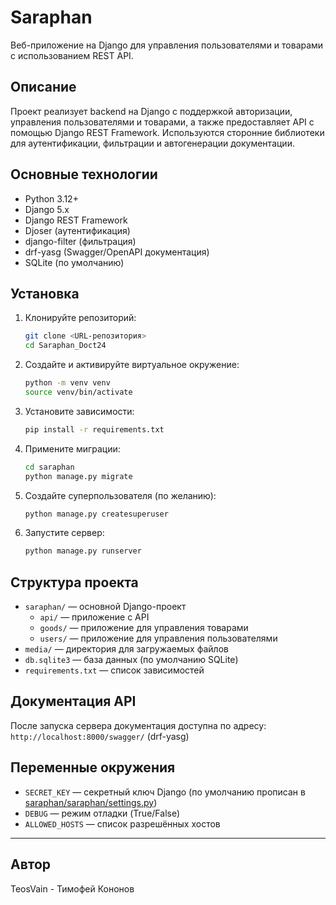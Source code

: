 # Saraphan

Веб-приложение на Django для управления пользователями и товарами с использованием REST API.

## Описание

Проект реализует backend на Django с поддержкой авторизации, управления пользователями и товарами, а также предоставляет API с помощью Django REST Framework. Используются сторонние библиотеки для аутентификации, фильтрации и автогенерации документации.

## Основные технологии

- Python 3.12+
- Django 5.x
- Django REST Framework
- Djoser (аутентификация)
- django-filter (фильтрация)
- drf-yasg (Swagger/OpenAPI документация)
- SQLite (по умолчанию)

## Установка

1. Клонируйте репозиторий:
   ```sh
   git clone <URL-репозитория>
   cd Saraphan_Doct24
   ```

2. Создайте и активируйте виртуальное окружение:
   ```sh
   python -m venv venv
   source venv/bin/activate
   ```

3. Установите зависимости:
   ```sh
   pip install -r requirements.txt
   ```

4. Примените миграции:
   ```sh
   cd saraphan
   python manage.py migrate
   ```

5. Создайте суперпользователя (по желанию):
   ```sh
   python manage.py createsuperuser
   ```

6. Запустите сервер:
   ```sh
   python manage.py runserver
   ```

## Структура проекта

- `saraphan/` — основной Django-проект
  - `api/` — приложение с API
  - `goods/` — приложение для управления товарами
  - `users/` — приложение для управления пользователями
- `media/` — директория для загружаемых файлов
- `db.sqlite3` — база данных (по умолчанию SQLite)
- `requirements.txt` — список зависимостей

## Документация API

После запуска сервера документация доступна по адресу:  
`http://localhost:8000/swagger/` (drf-yasg)

## Переменные окружения

- `SECRET_KEY` — секретный ключ Django (по умолчанию прописан в [saraphan/saraphan/settings.py](saraphan/saraphan/settings.py))
- `DEBUG` — режим отладки (True/False)
- `ALLOWED_HOSTS` — список разрешённых хостов

---

## Автор

TeosVain - Тимофей Кононов